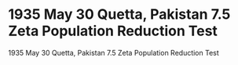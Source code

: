 # 1935 May 30                 Quetta, Pakistan           7.5           Zeta Population Reduction Test

1935 May 30                 Quetta, Pakistan           7.5           Zeta Population Reduction Test